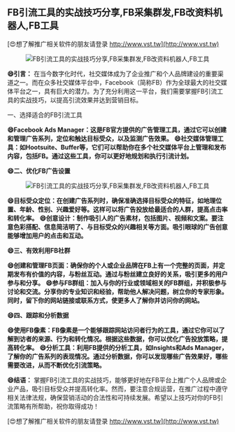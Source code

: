 ## **FB引流工具的实战技巧分享,FB采集群发,FB改资料机器人,FB工具**

[😍想了解推广相关软件的朋友请登录 http://www.vst.tw](http://www.vst.tw)

 <center><img src="https://vst.tw/MP4/tuiguang/png/0.png" alt="FB引流工具的实战技巧分享,FB采集群发,FB改资料机器人,FB工具"></center>

**😄引言：**
在当今数字化时代，社交媒体成为了企业推广和个人品牌建设的重要渠道之一。而在众多社交媒体平台中，Facebook（简称FB）作为全球最大的社交媒体平台之一，具有巨大的潜力。为了充分利用这一平台，我们需要掌握FB引流工具的实战技巧，以提高引流效果并达到营销目标。

一、选择适合的FB引流工具

**😄Facebook Ads Manager：这是FB官方提供的广告管理工具，通过它可以创建和管理广告系列，定位和触达目标受众，以及监测广告效果。**
**😄社交媒体管理工具：如Hootsuite、Buffer等，它们可以帮助你在多个社交媒体平台上管理和发布内容，包括FB。通过这些工具，你可以更好地规划和执行引流计划。**

**😄二、优化FB广告设置**

 <center><img src="https://vst.tw/MP4/tuiguang/png/7.png" alt="FB引流工具的实战技巧分享,FB采集群发,FB改资料机器人,FB工具"></center>

**😄目标受众定位：在创建广告系列时，确保准确选择目标受众的特征，如地理位置、年龄、性别、兴趣爱好等。这样可以将广告投放给最适合的人群，提高点击率和转化率。**
**😄创意设计：制作吸引人的广告素材，包括图片、视频和文案。要注意色彩搭配、信息简洁明了、与目标受众的兴趣相关等方面。吸引眼球的广告创意能够增加用户的点击和互动。**

**😄三、有效利用FB社群**

**😄创建和管理FB页面：确保你的个人或企业品牌在FB上有一个完整的页面，并定期发布有价值的内容，与粉丝互动。通过与粉丝建立良好的关系，吸引更多的用户参与和分享。**
**😄参与FB群组：加入与你的行业或领域相关的FB群组，并积极参与讨论和交流。分享你的专业知识和经验，帮助他人解决问题，树立你的专家形象。同时，留下你的网站链接或联系方式，使更多人了解你并访问你的网站。**

**😄四、跟踪和分析数据**

**😄使用FB像素：FB像素是一个能够跟踪网站访问者行为的工具，通过它你可以了解到访者的来源、行为和转化情况。根据这些数据，你可以优化广告投放策略，提高转化率。**
**😄分析工具：利用FB提供的分析工具，如Insights和Ads Manager，了解你的广告系列的表现情况。通过分析数据，你可以发现哪些广告效果好，哪些需要改进，从而不断优化引流策略。**

**😄结语：**
掌握FB引流工具的实战技巧，能够更好地在FB平台上推广个人品牌或企业产品，吸引目标受众并提高转化率。然而，要注意合规运营，在推广过程中遵守相关法律法规，确保营销活动的合法性和可持续发展。希望以上技巧对你的FB引流策略有所帮助，祝你取得成功！

[😍想了解推广相关软件的朋友请登录 http://www.vst.tw](http://www.vst.tw)



